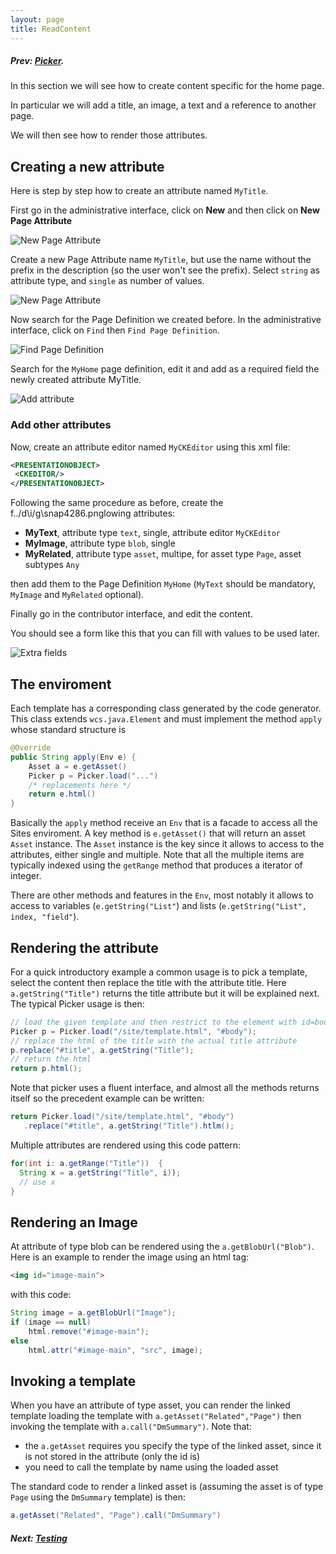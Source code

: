 ```yaml
---
layout: page
title: ReadContent
---
```

##### Prev:  [Picker](Picker.html).

In this section we will see how to create content specific for the home page.

In particular we will add a title, an image, a text and a reference to another page.

We will then see how to render those attributes.

## Creating a new attribute

Here is step by step how to create an attribute named `MyTitle`.

First go in the administrative interface, click on **New** and then click on **New Page Attribute**

![New Page Attribute](/img/snap4806.png)

Create a new Page Attribute name `MyTitle`, but use the name without the prefix in the description (so the user won't see the prefix). Select `string` as attribute type, and `single` as number of values.

![New Page Attribute ](/img/snap4829.png)

Now search for the Page Definition we created before. In the administrative interface, click on `Find` then `Find Page Definition`.

![Find Page Definition](/img/snap6558.png)

Search for the `MyHome` page definition, edit it and add as a required field the newly created attribute MyTitle.

![Add attribute](/img/snap7313.png)


### Add other attributes

Now, create an attribute editor named `MyCKEditor` using this xml file:

```xml
<PRESENTATIONOBJECT>
 <CKEDITOR/>
</PRESENTATIONOBJECT>
```

Following the same procedure as before, create the f../d\i/g\snap4286.pnglowing attributes:

- **MyText**, attribute type `text`, single, attribute editor `MyCKEditor`
- **MyImage**, attribute type `blob`, single
- **MyRelated**, attribute type `asset`, multipe, for asset type `Page`, asset subtypes `Any`

then add them to the Page Definition `MyHome` (`MyText` should be mandatory, `MyImage` and `MyRelated` optional).

Finally go in the contributor interface, and edit the content.  

You should see a form like this that you can fill with values to be used later.

![Extra fields](/img/snap4286.png)

## The enviroment

Each template has a corresponding class generated by the code generator. This class extends `wcs.java.Element` and must implement the method `apply` whose standard structure is

```java
@Override
public String apply(Env e) {
	Asset a = e.getAsset()
    Picker p = Picker.load("...")
    /* replacements here */
    return e.html() 
}
```

Basically the `apply` method receive an `Env` that is a facade to access all the Sites enviroment.  A key method is `e.getAsset()` that will return an asset `Asset` instance. The `Asset` instance is the key since it allows to access to the attributes, either single and multiple. Note that all the multiple items are typically indexed using the `getRange` method that produces a iterator of integer.

There are other methods and features in the `Env`, most notably it allows to access to variables (`e.getString("List"`) and lists (`e.getString("List", index, "field"`). 


## Rendering the attribute


For a quick introductory example a common usage is to pick a template, select the content then replace the title with the attribute title. Here `a.getString("Title")` returns the title attribute but it will be explained next. The typical Picker usage is then:

```java
// load the given template and then restrict to the element with id=body
Picker p = Picker.load("/site/template.html", "#body");
// replace the html of the title with the actual title attribute
p.replace("#title", a.getString("Title");
// return the html
return p.html();
```

Note that picker uses a fluent interface, and almost all the methods returns itself so the precedent example can be written:

```java
return Picker.load("/site/template.html", "#body")
   .replace("#title", a.getString("Title").htlm();
```

Multiple attributes are rendered using this code pattern:

```java
for(int i: a.getRange("Title"))  {
  String x = a.getString("Title", i));
  // use x
}
````

## Rendering an Image

At attribute of type blob can be rendered using the `a.getBlobUrl("Blob")`. Here is an example to render the image using an html tag:

```html
<img id="image-main">
```

with this code:

```java
String image = a.getBlobUrl("Image");
if (image == null)
	html.remove("#image-main");
else
	html.attr("#image-main", "src", image);
```


## Invoking a template

When you have an attribute of type asset, you can render the linked template loading the template with `a.getAsset("Related","Page")` then invoking the template with `a.call("DmSummary")`. Note that:

- the `a.getAsset` requires you specify the type of the linked asset, since it is not stored in the attribute (only the id is)
- you need to call the template by name using the loaded asset

The standard code to render a linked asset is (assuming the asset is of type `Page` using the `DmSummary` template) is then:


```java
a.getAsset("Related", "Page").call("DmSummary")
```


##### Next:  [Testing](Testing.html)




